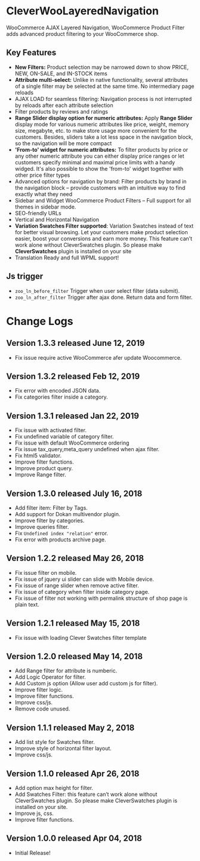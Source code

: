 # CleverWooLayeredNavigation

WooCommerce AJAX Layered Navigation, WooCommerce Product Filter adds advanced product filtering to your WooCommerce shop. 

## Key Features

- __New Filters:__ Product selection may be narrowed down to show PRICE, NEW, ON-SALE, and IN-STOCK items
- __Attribute multi-select:__ Unlike in native functionality, several attributes of a single filter may be selected at the same time. No intermediary page reloads 
- AJAX LOAD for seamless filtering: Navigation process is not interrupted by reloads after each attribute selection
- Filter products by reviews and ratings
- __Range Slider display option for numeric attributes:__ Apply __Range Slider__ display mode for various numeric attributes like price, weight, memory size, megabyte, etc. to make store usage more convenient for the customers. Besides, sliders take a lot less space in the navigation block, so the navigation will be more compact
- __'From-to' widget for numeric attributes:__ To filter products by price or any other numeric attribute you can either display price ranges or let customers specify minimal and maximal price limits with a handy widged. It's also possible to show the 'from-to' widget together with other price filter types
- Advanced options for navigation by brand: Filter products by brand in the navigation block – provide customers with an intuitive way to find exactly what they need
- Sidebar and Widget WooCommerce Product Filters – Full support for all themes in sidebar mode.
- SEO-friendly URLs
- Vertical and Horizontal Navigation
- __Variation Swatches Filter supported__: Variation Swatches instead of text for better visual browsing. Let your customers make product selection easier, boost your conversions and earn more money. This feature can’t work alone without CleverSwatches plugin. So please make __CleverSwatches__ plugin is installed on your site
- Translation Ready and full WPML support!

## Js trigger

- `zoo_ln_before_filter` Trigger when user select filter (data submit).
- `zoo_ln_after_filter` Trigger after ajax done. Return data and form filter.

# Change Logs

## Version 1.3.3 released June 12, 2019

- Fix issue require active WooCommerce afer update Woocommerce.

## Version 1.3.2 released Feb 12, 2019

- Fix error with encoded JSON data.
- Fix categories filter inside a category.

## Version 1.3.1 released Jan 22, 2019

- Fix issue with activated filter.
- Fix undefined variable of category filter.
- Fix issue with default WooCommerce ordering
- Fix issue tax_query,meta_query undefined when ajax filter.
- Fix html5 validator.
- Improve filter functions.
- Improve product query.
- Improve Range filter.



## Version 1.3.0 released July 16, 2018

- Add filter item: Filter by Tags.
- Add support for Dokan multivendor plugin.
- Improve filter by categories.
- Improve queries filter.
- Fix `Undefined index "relation"` error.
- Fix error with products archive page.

## Version 1.2.2 released May 26, 2018

- Fix issue filter on mobile.
- Fix issue of jquery ui slider can slide with Mobile device.
- Fix issue of range slider when remove active filter.
- Fix issue of category when filter inside category page.
- Fix issue of filter not working with permalink structure of shop page is plain text.

## Version 1.2.1 released May 15, 2018

- Fix issue with loading Clever Swatches filter template

## Version 1.2.0 released May 14, 2018

- Add Range filter for attribute is numberic.
- Add Logic Operator for filter.
- Add Custom js option (Allow user add custom js for filter).
- Improve filter logic.
- Improve filter functions.
- Improve css/js.
- Remove code unused.


## Version 1.1.1 released May 2, 2018

- Add list style for Swatches filter.
- Improve style of horizontal filter layout.
- Improve css/js.


## Version 1.1.0 released Apr 26, 2018


- Add option max height for filter.
- Add Swatches Filter: this feature can’t work alone without CleverSwatches plugin. So please make CleverSwatches plugin is installed on your site.
- Improve js, css.
- Improve filter functions.

## Version 1.0.0 released Apr 04, 2018

- Initial Release!